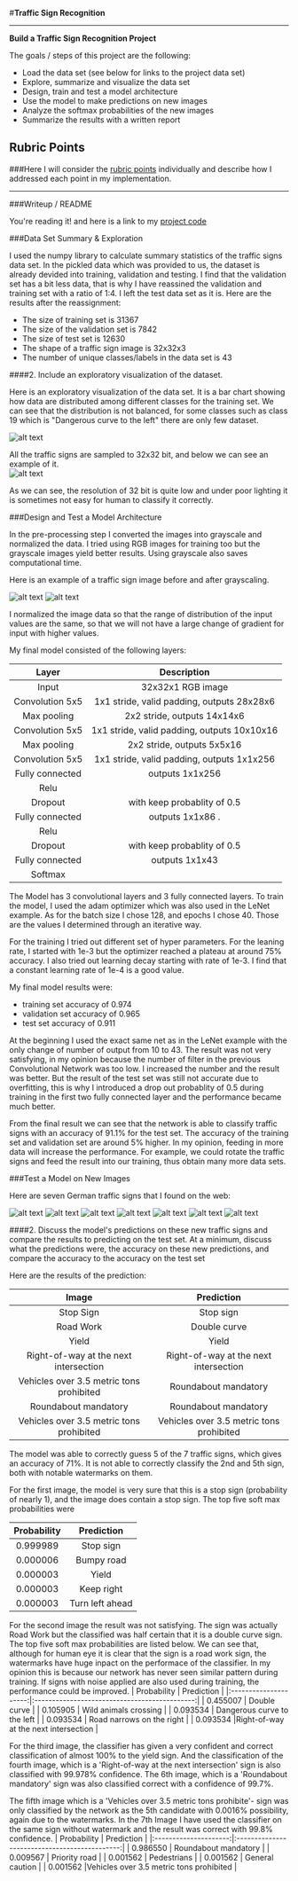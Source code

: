 #**Traffic Sign Recognition** 

---

**Build a Traffic Sign Recognition Project**

The goals / steps of this project are the following:
* Load the data set (see below for links to the project data set)
* Explore, summarize and visualize the data set
* Design, train and test a model architecture
* Use the model to make predictions on new images
* Analyze the softmax probabilities of the new images
* Summarize the results with a written report


[//]: # (Image References)

[image1]: ./NumOfDatTraining.png "Number of Traffic Sign of different Classes in Training Data"
[image2]: ./speed_70.png "Example of Training Data: Speed Limit 70 kmh"
[image3]: ./speed_30.png "Example of Training Data: Speed Limit 70 kmh"
[image4]: ./speed_30_gray.png "Example of Training Data: Speed Limit 70 kmh"
[image5]: ./signs/1.png "traffic sign found on internet - 1"
[image6]: ./signs/2.png "traffic sign found on internet - 2"
[image7]: ./signs/3.png "traffic sign found on internet - 3"
[image8]: ./signs/4.png "traffic sign found on internet - 4"
[image9]: ./signs/5.png  "traffic sign found on internet - 5"
[image10]: ./signs/6.png  "traffic sign found on internet - 5"
[image11]: ./signs/7.png  "traffic sign found on internet - 5"

## Rubric Points
###Here I will consider the [rubric points](https://review.udacity.com/#!/rubrics/481/view) individually and describe how I addressed each point in my implementation.  

---
###Writeup / README

You're reading it! and here is a link to my [project code](https://github.com/severina19/UdacitySelfDrivingCar/blob/master/Lesson2/Traffic_Sign_Classifier_trained.ipynb)

###Data Set Summary & Exploration

I used the numpy library to calculate summary statistics of the traffic signs data set. In the pickled data which was provided to us, the dataset is already devided into training, validation and testing. I find that the validation set has a bit less data, that is why I have reassined the validation and training set with a ratio of 1:4. I left the test data set as it is. Here are the results after the reassignment:

* The size of training set is 31367
* The size of the validation set is 7842
* The size of test set is 12630
* The shape of a traffic sign image is 32x32x3
* The number of unique classes/labels in the data set is 43

####2. Include an exploratory visualization of the dataset.

Here is an exploratory visualization of the data set. It is a bar chart showing how data are distributed among different classes for the training set. We can see that the distribution is not balanced, for some classes such as class 19 which is "Dangerous curve to the left" there are only few dataset. 

![alt text][image1]

All the traffic signs are sampled to 32x32 bit, and below we can see an example of it.  
![alt text][image2]

As we can see, the resolution of 32 bit is quite low and under poor lighting it is sometimes not easy for human to classify it correctly.  

###Design and Test a Model Architecture

In the pre-processing step I converted the images into grayscale and normalized the data. I tried using RGB images for training too but the grayscale images yield better results. Using grayscale also saves computational time. 

Here is an example of a traffic sign image before and after grayscaling.

![alt text][image3]
![alt text][image4]

I normalized the image data so that the range of distribution of the input values are the same, so that we will not have a large change of gradient for input with higher values.  

My final model consisted of the following layers:

| Layer         		|     Description	        					| 
|:---------------------:|:---------------------------------------------:| 
| Input         		| 32x32x1 RGB image   							| 
| Convolution 5x5     	| 1x1 stride, valid padding, outputs 28x28x6 	|
| Max pooling	      	| 2x2 stride,  outputs 14x14x6 				    |
| Convolution 5x5	    | 1x1 stride, valid padding, outputs 10x10x16   |
| Max pooling	      	| 2x2 stride,  outputs 5x5x16 				    |
| Convolution 5x5	    | 1x1 stride, valid padding, outputs 1x1x256    |  
| Fully connected		| outputs 1x1x256           					|
| Relu           		|                            					|
| Dropout          		| with keep probablity of 0.5            		|
| Fully connected		| outputs 1x1x86 .        						|
| Relu           		|                            					|
| Dropout          		| with keep probablity of 0.5                   |
| Fully connected		| outputs 1x1x43   							    |
| Softmax				|           									|
 
The Model has 3 convolutional layers and 3 fully connected layers. To train the model, I used the adam optimizer which was also used in the LeNet example. As for the batch size I chose 128, and epochs I chose 40. Those are the values I determined through an iterative way.

For the training I tried out different set of hyper parameters. For the leaning rate, I started with 1e-3 but the optimizer reached a plateau at around 75% accuracy. I also tried out learning decay starting with rate of 1e-3. I find that a constant learning rate of 1e-4 is a good value. 

My final model results were:
* training set accuracy of 0.974
* validation set accuracy of 0.965 
* test set accuracy of 0.911

At the beginning I used the exact same net as in the LeNet example with the only change of number of output from 10 to 43. The result was not very satisfying, in my opinion because the number of filter in the previous Convolutional Network was too low. I increased the number and the result was better. But the result of the test set was still not accurate due to overfitting, this is why I introduced a drop out probablity of 0.5 during training in the first two fully connected layer and the performance became much better. 

From the final result we can see that the network is able to classify traffic signs with an accuracy of 91.1% for the test set. The accuracy of the training set and validation set are around 5% higher. In my opinion, feeding in more data will increase the performance. For example, we could rotate the traffic signs and feed the result into our training, thus obtain many more data sets. 


###Test a Model on New Images

Here are seven German traffic signs that I found on the web:

![alt text][image5] 
![alt text][image6] 
![alt text][image7] 
![alt text][image8] 
![alt text][image9]
![alt text][image10]
![alt text][image11]



####2. Discuss the model's predictions on these new traffic signs and compare the results to predicting on the test set. At a minimum, discuss what the predictions were, the accuracy on these new predictions, and compare the accuracy to the accuracy on the test set 

Here are the results of the prediction:

| Image			           |     Prediction	        			| 
|:------------------------:|:----------------------------------:| 
| Stop Sign      		   | Stop sign   						| 
| Road Work   			   | Double curve 						|
| Yield					   | Yield								|
| Right-of-way at the  next intersection	    | Right-of-way at the next intersection              |
| Vehicles over 3.5 metric tons prohibited	| Roundabout mandatory              |
| Roundabout mandatory	   | Roundabout mandatory				|
| Vehicles over 3.5 metric tons prohibited	| Vehicles over 3.5 metric tons prohibited     |


The model was able to correctly guess 5 of the 7 traffic signs, which gives an accuracy of 71%. It is not able to correctly classify the 2nd and 5th sign, both with notable watermarks on them. 

For the first image, the model is very sure that this is a stop sign (probability of nearly 1), and the image does contain a stop sign. The top five soft max probabilities were

| Probability         	|     Prediction	        					| 
|:---------------------:|:---------------------------------------------:| 
| 0.999989         			| Stop sign    									| 
| 0.000006     				| Bumpy road 										|
| 0.000003					| Yield											|
| 0.000003	      			| Keep right					 				|
| 0.000003				    |Turn left ahead     							|


For the second image the result was not satisfying. The sign was actually Road Work but the classified was half certain that it is a double curve sign. The top five soft max probabilities are listed below. We can see that, although for human eye it is clear that the sign is a road work sign, the watermarks have huge inpact on the performace of the classifier. In my opinion this is because our network has never seen similar pattern during training. If signs with noise applied are also used during training, the performance could be improved.
| Probability         	|     Prediction	        					| 
|:---------------------:|:---------------------------------------------:| 
| 0.455007         			| Double curve    									| 
| 0.105905    				| Wild animals crossing										|
| 0.093534					| Dangerous curve to the left											|
|  0.093534	      			| Road narrows on the right					 				|
| 0.093534		    |Right-of-way at the next intersection     							| 

For the third image, the classifier has given a very confident and correct classification of almost 100% to the yield sign. And the classification of the fourth image, which is a 'Right-of-way at the next intersection' sign is also classified with 99.978% confidence. The 6th image, which is a 'Roundabout mandatory' sign was also classified correct with a confidence of 99.7%.

The fifth image which is a 'Vehicles over 3.5 metric tons prohibite'- sign was only classified by the network as the 5th candidate with 0.0016% possibility, again due to the watermarks. In the 7th Image I have used the classifier on the same sign without watermark and the result was correct with 99.8% confidence.
| Probability         	|     Prediction	        					| 
|:---------------------:|:---------------------------------------------:| 
| 0.986550         			| Roundabout mandatory    									| 
| 0.009567   				| Priority road									|
| 0.001562				| Pedestrians											|
|  0.001562     			| General caution				 				|
| 0.001562		    |Vehicles over 3.5 metric tons prohibited     							| 





